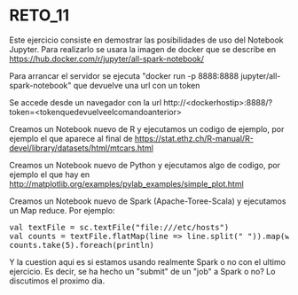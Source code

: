 # RETO_11

Este ejercicio consiste en demostrar las posibilidades de uso del Notebook Jupyter. Para realizarlo se usara la imagen de docker que se describe en https://hub.docker.com/r/jupyter/all-spark-notebook/

Para arrancar el servidor se ejecuta "docker run -p 8888:8888 jupyter/all-spark-notebook" que devuelve una url con un token

Se accede desde un navegador con  la url http://\<dockerhostip\>:8888/?token=\<tokenquedevuelveelcomandoanterior\>

Creamos un Notebook nuevo de R y ejecutamos un codigo de ejemplo,  por ejemplo el que aparece al final de https://stat.ethz.ch/R-manual/R-devel/library/datasets/html/mtcars.html

Creamos un Notebook nuevo de Python y ejecutamos algo de codigo, por ejemplo el que hay en http://matplotlib.org/examples/pylab_examples/simple_plot.html

Creamos un Notebook nuevo de Spark (Apache-Toree-Scala) y ejecutamos un Map reduce. Por ejemplo:

<pre>
val textFile = sc.textFile("file:///etc/hosts")
val counts = textFile.flatMap(line => line.split(" ")).map(word => (word, 1)).reduceByKey(_ + _).sortBy(-_._2)
counts.take(5).foreach(println)
</pre>

Y la cuestion aqui es si estamos usando realmente Spark o no con el ultimo ejercicio. Es decir, se ha hecho un "submit" de un "job" a Spark o no? Lo discutimos el proximo dia.
